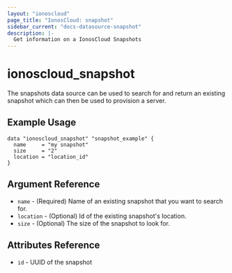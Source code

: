 ```yaml
---
layout: "ionoscloud"
page_title: "IonosCloud: snapshot"
sidebar_current: "docs-datasource-snapshot"
description: |-
  Get information on a IonosCloud Snapshots
---
```


# ionoscloud\_snapshot

The snapshots data source can be used to search for and return an existing snapshot which can then be used to provision a server.

## Example Usage

```hcl
data "ionoscloud_snapshot" "snapshot_example" {
  name     = "my snapshot"
  size     = "2"
  location = "location_id"
}
```

## Argument Reference

 * `name` - (Required) Name of an existing snapshot that you want to search for.
 * `location` - (Optional) Id of the existing snapshot's location.
 * `size` - (Optional) The size of the snapshot to look for.

## Attributes Reference

 * `id` - UUID of the snapshot
